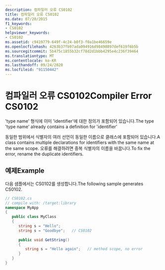 ```yaml
---
description: 컴파일러 오류 CS0102
title: 컴파일러 오류 CS0102
ms.date: 07/20/2015
f1_keywords:
- CS0102
helpviewer_keywords:
- CS0102
ms.assetid: c9419779-649f-4c24-b0f3-f0a1be46659e
ms.openlocfilehash: 4263b37fb97ada094916d98498897def619f6b5b
ms.sourcegitcommit: 5b475c1855b32cf78d2d1bbb4295e4c236f39464
ms.translationtype: MT
ms.contentlocale: ko-KR
ms.lasthandoff: 09/24/2020
ms.locfileid: "91150442"
---
```

# <a name="compiler-error-cs0102"></a><span data-ttu-id="5652b-103">컴파일러 오류 CS0102</span><span class="sxs-lookup"><span data-stu-id="5652b-103">Compiler Error CS0102</span></span>

<span data-ttu-id="5652b-104">'type name' 형식에 이미 'identifier'에 대한 정의가 포함되어 있습니다.</span><span class="sxs-lookup"><span data-stu-id="5652b-104">The type 'type name' already contains a definition for 'identifier'</span></span>  
  
 <span data-ttu-id="5652b-105">동일한 범위에서 식별자의 여러 선언이 동일한 이름으로 클래스에 포함되어 있습니다.</span><span class="sxs-lookup"><span data-stu-id="5652b-105">A class contains multiple declarations for identifiers with the same name at the same scope.</span></span> <span data-ttu-id="5652b-106">오류를 해결하려면 중복 식별자의 이름을 바꿉니다.</span><span class="sxs-lookup"><span data-stu-id="5652b-106">To fix the error, rename the duplicate identifiers.</span></span>  
  
## <a name="example"></a><span data-ttu-id="5652b-107">예제</span><span class="sxs-lookup"><span data-stu-id="5652b-107">Example</span></span>  

 <span data-ttu-id="5652b-108">다음 샘플에서는 CS0102를 생성합니다.</span><span class="sxs-lookup"><span data-stu-id="5652b-108">The following sample generates CS0102.</span></span>  
  
```csharp  
// CS0102.cs  
// compile with: /target:library  
namespace MyApp  
{  
   public class MyClass  
   {  
      string s = "Hello";  
      string s = "Goodbye";   // CS0102  
  
      public void GetString()  
      {  
         string s = "Hello again";   // method scope, no error  
      }  
   }  
}  
```
